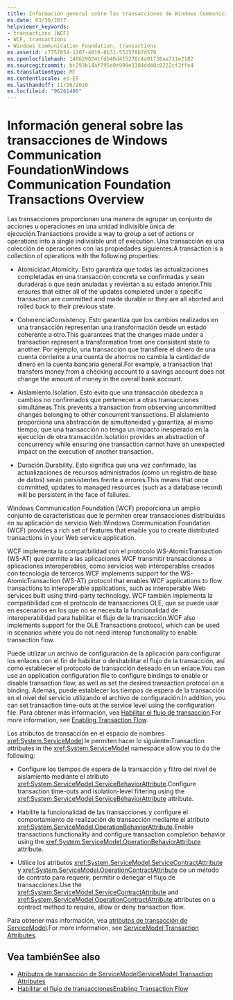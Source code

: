 ```yaml
---
title: Información general sobre las transacciones de Windows Communication Foundation
ms.date: 03/30/2017
helpviewer_keywords:
- transactions [WCF]
- WCF, transactions
- Windows Communication Foundation, transactions
ms.assetid: c7757854-1207-4019-8b31-552578b7d570
ms.openlocfilehash: 1486290241fdb40d415278c4a01738aa711e2182
ms.sourcegitcommit: bc293b14af795e0e999e3304dd40c0222cf2ffe4
ms.translationtype: MT
ms.contentlocale: es-ES
ms.lasthandoff: 11/26/2020
ms.locfileid: "96261480"
---
```

# <a name="windows-communication-foundation-transactions-overview"></a><span data-ttu-id="bdebe-102">Información general sobre las transacciones de Windows Communication Foundation</span><span class="sxs-lookup"><span data-stu-id="bdebe-102">Windows Communication Foundation Transactions Overview</span></span>

<span data-ttu-id="bdebe-103">Las transacciones proporcionan una manera de agrupar un conjunto de acciones u operaciones en una unidad indivisible única de ejecución.</span><span class="sxs-lookup"><span data-stu-id="bdebe-103">Transactions provide a way to group a set of actions or operations into a single indivisible unit of execution.</span></span> <span data-ttu-id="bdebe-104">Una transacción es una colección de operaciones con las propiedades siguientes:</span><span class="sxs-lookup"><span data-stu-id="bdebe-104">A transaction is a collection of operations with the following properties:</span></span>  
  
- <span data-ttu-id="bdebe-105">Atomicidad.</span><span class="sxs-lookup"><span data-stu-id="bdebe-105">Atomicity.</span></span> <span data-ttu-id="bdebe-106">Esto garantiza que todas las actualizaciones completadas en una transacción concreta se confirmadas y sean duraderas o que sean anuladas y reviertan a su estado anterior.</span><span class="sxs-lookup"><span data-stu-id="bdebe-106">This ensures that either all of the updates completed under a specific transaction are committed and made durable or they are all aborted and rolled back to their previous state.</span></span>  
  
- <span data-ttu-id="bdebe-107">Coherencia</span><span class="sxs-lookup"><span data-stu-id="bdebe-107">Consistency.</span></span> <span data-ttu-id="bdebe-108">Esto garantiza que los cambios realizados en una transacción representan una transformación desde un estado coherente a otro.</span><span class="sxs-lookup"><span data-stu-id="bdebe-108">This guarantees that the changes made under a transaction represent a transformation from one consistent state to another.</span></span> <span data-ttu-id="bdebe-109">Por ejemplo, una transacción que transfiere el dinero de una cuenta corriente a una cuenta de ahorros no cambia la cantidad de dinero en la cuenta bancaria general.</span><span class="sxs-lookup"><span data-stu-id="bdebe-109">For example, a transaction that transfers money from a checking account to a savings account does not change the amount of money in the overall bank account.</span></span>  
  
- <span data-ttu-id="bdebe-110">Aislamiento.</span><span class="sxs-lookup"><span data-stu-id="bdebe-110">Isolation.</span></span> <span data-ttu-id="bdebe-111">Esto evita que una transacción obedezca a cambios no confirmados que pertenecen a otras transacciones simultáneas.</span><span class="sxs-lookup"><span data-stu-id="bdebe-111">This prevents a transaction from observing uncommitted changes belonging to other concurrent transactions.</span></span> <span data-ttu-id="bdebe-112">El aislamiento proporciona una abstracción de simultaneidad y garantiza, al mismo tiempo, que una transacción no tenga un impacto inesperado en la ejecución de otra transacción.</span><span class="sxs-lookup"><span data-stu-id="bdebe-112">Isolation provides an abstraction of concurrency while ensuring one transaction cannot have an unexpected impact on the execution of another transaction.</span></span>  
  
- <span data-ttu-id="bdebe-113">Duración.</span><span class="sxs-lookup"><span data-stu-id="bdebe-113">Durability.</span></span> <span data-ttu-id="bdebe-114">Esto significa que una vez confirmado, las actualizaciones de recursos administrados (como un registro de base de datos) serán persistentes frente a errores.</span><span class="sxs-lookup"><span data-stu-id="bdebe-114">This means that once committed, updates to managed resources (such as a database record) will be persistent in the face of failures.</span></span>  
  
 <span data-ttu-id="bdebe-115">Windows Communication Foundation (WCF) proporciona un amplio conjunto de características que le permiten crear transacciones distribuidas en su aplicación de servicio Web.</span><span class="sxs-lookup"><span data-stu-id="bdebe-115">Windows Communication Foundation (WCF) provides a rich set of features that enable you to create distributed transactions in your Web service application.</span></span>  
  
 <span data-ttu-id="bdebe-116">WCF implementa la compatibilidad con el protocolo WS-AtomicTransaction (WS-AT) que permite a las aplicaciones WCF transmitir transacciones a aplicaciones interoperables, como servicios web interoperables creados con tecnología de terceros.</span><span class="sxs-lookup"><span data-stu-id="bdebe-116">WCF implements support for the WS-AtomicTransaction (WS-AT) protocol that enables WCF applications to flow transactions to interoperable applications, such as interoperable Web services built using third-party technology.</span></span> <span data-ttu-id="bdebe-117">WCF también implementa la compatibilidad con el protocolo de transacciones OLE, que se puede usar en escenarios en los que no se necesita la funcionalidad de interoperabilidad para habilitar el flujo de la transacción.</span><span class="sxs-lookup"><span data-stu-id="bdebe-117">WCF also implements support for the OLE Transactions protocol, which can be used in scenarios where you do not need interop functionality to enable transaction flow.</span></span>  
  
 <span data-ttu-id="bdebe-118">Puede utilizar un archivo de configuración de la aplicación para configurar los enlaces con el fin de habilitar o deshabilitar el flujo de la transacción, así como establecer el protocolo de transacción deseado en un enlace.</span><span class="sxs-lookup"><span data-stu-id="bdebe-118">You can use an application configuration file to configure bindings to enable or disable transaction flow, as well as set the desired transaction protocol on a binding.</span></span> <span data-ttu-id="bdebe-119">Además, puede establecer los tiempos de espera de la transacción en el nivel del servicio utilizando el archivo de configuración.</span><span class="sxs-lookup"><span data-stu-id="bdebe-119">In addition, you can set transaction time-outs at the service level using the configuration file.</span></span> <span data-ttu-id="bdebe-120">Para obtener más información, vea [Habilitar el flujo de transacción](enabling-transaction-flow.md).</span><span class="sxs-lookup"><span data-stu-id="bdebe-120">For more information, see [Enabling Transaction Flow](enabling-transaction-flow.md).</span></span>  
  
 <span data-ttu-id="bdebe-121">Los atributos de transacción en el espacio de nombres <xref:System.ServiceModel> le permiten hacer lo siguiente:</span><span class="sxs-lookup"><span data-stu-id="bdebe-121">Transaction attributes in the <xref:System.ServiceModel> namespace allow you to do the following:</span></span>  
  
- <span data-ttu-id="bdebe-122">Configure los tiempos de espera de la transacción y filtro del nivel de aislamiento mediante el atributo <xref:System.ServiceModel.ServiceBehaviorAttribute>.</span><span class="sxs-lookup"><span data-stu-id="bdebe-122">Configure transaction time-outs and isolation-level filtering using the <xref:System.ServiceModel.ServiceBehaviorAttribute> attribute.</span></span>  
  
- <span data-ttu-id="bdebe-123">Habilite la funcionalidad de las transacciones y configure el comportamiento de realización de transacción mediante el atributo <xref:System.ServiceModel.OperationBehaviorAttribute>.</span><span class="sxs-lookup"><span data-stu-id="bdebe-123">Enable transactions functionality and configure transaction completion behavior using the <xref:System.ServiceModel.OperationBehaviorAttribute> attribute.</span></span>  
  
- <span data-ttu-id="bdebe-124">Utilice los atributos <xref:System.ServiceModel.ServiceContractAttribute> y <xref:System.ServiceModel.OperationContractAttribute> de un método de contrato para requerir, permitir o denegar el flujo de transacciones.</span><span class="sxs-lookup"><span data-stu-id="bdebe-124">Use the <xref:System.ServiceModel.ServiceContractAttribute> and <xref:System.ServiceModel.OperationContractAttribute> attributes on a contract method to require, allow or deny transaction flow.</span></span>  
  
 <span data-ttu-id="bdebe-125">Para obtener más información, vea [atributos de transacción de ServiceModel](servicemodel-transaction-attributes.md).</span><span class="sxs-lookup"><span data-stu-id="bdebe-125">For more information, see [ServiceModel Transaction Attributes](servicemodel-transaction-attributes.md).</span></span>  
  
## <a name="see-also"></a><span data-ttu-id="bdebe-126">Vea también</span><span class="sxs-lookup"><span data-stu-id="bdebe-126">See also</span></span>

- [<span data-ttu-id="bdebe-127">Atributos de transacción de ServiceModel</span><span class="sxs-lookup"><span data-stu-id="bdebe-127">ServiceModel Transaction Attributes</span></span>](servicemodel-transaction-attributes.md)
- [<span data-ttu-id="bdebe-128">Habilitar el flujo de transacciones</span><span class="sxs-lookup"><span data-stu-id="bdebe-128">Enabling Transaction Flow</span></span>](enabling-transaction-flow.md)
